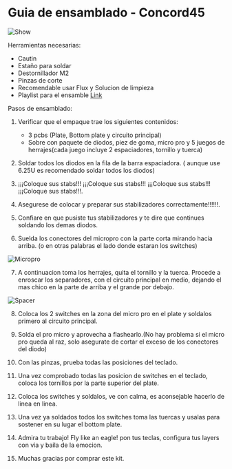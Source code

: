 # Guia de ensamblado - Concord45

![Show](https://i.ibb.co/bbZjg7N/Whats-App-Image-2020-08-21-at-13-47-14.jpg)

Herramientas necesarias:

* Cautin
* Estaño para soldar
* Destornillador M2
* Pinzas de corte
* Recomendable usar Flux  y Solucion de limpieza
* Playlist para el ensamble [Link](https://open.spotify.com/playlist/6qfIruCkUcFU4PvaW4ukVK?si=HYLfgh7kQTiTR4PnbFm5Hg)

Pasos de ensamblado:

1. Verificar que el empaque trae los siguientes contenidos:
    - 3 pcbs (Plate, Bottom plate y circuito principal)
    - Sobre con paquete de diodos, piez de goma, micro pro y 5 juegos de herrajes(cada juego incluye 2 espaciadores, tornillo y tuerca)

2. Soldar todos los diodos en la fila de la barra espaciadora. ( aunque use 6.25U es recomendado soldar   todos los diodos)

3. ¡¡¡Coloque sus stabs!!!  ¡¡¡Coloque sus stabs!!!  ¡¡¡Coloque sus stabs!!!  ¡¡¡Coloque sus stabs!!!.

4. Asegurese de colocar y preparar sus stabilizadores correctamente!!!!!!.

5. Confiare en que pusiste tus stabilizadores y te dire que continues soldando los demas diodos.

6. Suelda los conectores del micropro con la parte corta mirando hacia arriba. (o en otras palabras el lado donde estaran los switches)

![Micropro](https://i.ibb.co/Czm8CHz/c01.jpg)

7. A continuacion toma los herrajes, quita el tornillo y la tuerca. Procede a enroscar los separadores, con el circuito principal en medio, dejando el mas chico en la parte de arriba y el grande por debajo.

![Spacer](https://i.ibb.co/Th0MCSm/Whats-App-Image-2020-09-08-at-19-09-59-1.jpg)

8. Coloca los 2 switches en la zona del micro pro en el plate y soldalos primero al circuito principal.

9. Solda el pro micro y aprovecha a flashearlo.(No hay problema si el micro pro queda al raz, solo asegurate de cortar el exceso de los conectores del diodo)

10. Con las pinzas, prueba todas las posiciones del teclado.

11. Una vez comprobado todas las posicion de switches en el teclado, coloca los tornillos por la parte superior del plate.

12. Coloca los switches y soldalos, ve con calma, es aconsejable hacerlo de linea en linea.

13. Una vez ya soldados todos los switches toma las tuercas y usalas para sostener en su lugar el bottom plate.

14. Admira tu trabajo! Fly like an eagle! pon tus teclas, configura tus layers con via y baila de la emocion.

15. Muchas gracias por comprar este kit.

